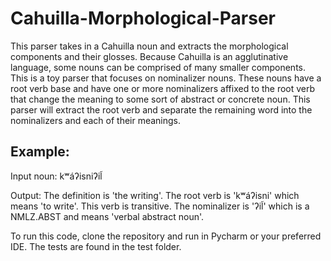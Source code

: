 # Cahuilla-Morphological-Parser

This parser takes in a Cahuilla noun and extracts the morphological components and their glosses. Because Cahuilla is an agglutinative language, some nouns can be comprised of many smaller components. This is a toy parser that focuses on nominalizer nouns. These nouns have a root verb base and have one or more nominalizers affixed to the root verb that change the meaning to some sort of abstract or concrete noun. This parser will extract the root verb and separate the remaining word into the nominalizers and each of their meanings. 

## Example:
Input noun: kʷáʔisniʔil̃

Output: The definition is 'the writing'. 
        The root verb is 'kʷáʔisni' which means 'to write'. This verb is transitive. 
        The nominalizer is 'ʔil̃' which is a NMLZ.ABST and means 'verbal abstract noun'.


To run this code, clone the repository and run in Pycharm or your preferred IDE. The tests are found in the test folder. 
